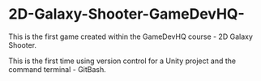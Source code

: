 # 2D-Galaxy-Shooter-GameDevHQ-
This is the first game created within the GameDevHQ course - 2D Galaxy Shooter.

This is the first time using version control for a Unity project and the command terminal - GitBash.
